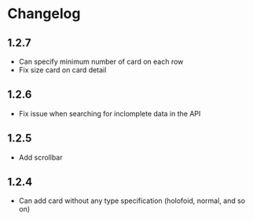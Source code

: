 # Changelog

## 1.2.7

- Can specify minimum number of card on each row
- Fix size card on card detail

## 1.2.6

- Fix issue when searching for inclomplete data in the API

## 1.2.5

- Add scrollbar

## 1.2.4

- Can add card without any type specification (holofoid, normal, and so on)
